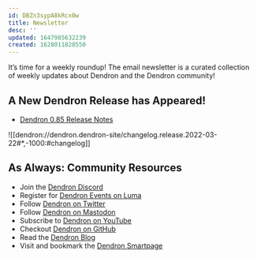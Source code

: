 ```yaml
---
id: DBZn3sypA8kRcx0w
title: Newsletter
desc: ''
updated: 1647985632239
created: 1628011828550
---
```


It’s time for a weekly roundup! The email newsletter is a curated collection of weekly updates about Dendron and the Dendron community!

<!-- TODO: Update the version in the header below
    DELETE THIS TODO MESSAGE WHEN DONE-->
## A New Dendron Release has Appeared!

<!-- TODO: Update the version and link to the release notes below
    DELETE THIS TODO MESSAGE WHEN DONE-->
-   [Dendron 0.85 Release Notes]()

<!-- TODO: Update the note ref below to the appropriate release notes
    DELETE THIS TODO MESSAGE WHEN DONE-->
![[dendron://dendron.dendron-site/changelog.release.2022-03-22#*,-1000:#changelog]]

## As Always: Community Resources

-   Join the [Dendron Discord](https://link.dendron.so/discord)
-   Register for [Dendron Events on Luma](https://link.dendron.so/luma)
-   Follow [Dendron on Twitter](https://link.dendron.so/twitter)
-   Follow [Dendron on Mastodon](https://link.dendron.so/mastodon)
-   Subscribe to [Dendron on YouTube](https://link.dendron.so/youtube)
-   Checkout [Dendron on GitHub](https://link.dendron.so/github)
-   Read the [Dendron Blog](https://blog.dendron.so/)
-   Visit and bookmark the [Dendron Smartpage](https://link.dendron.so/smartpage)
